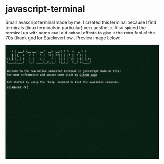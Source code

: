 # javascript-terminal
Small javascript terminal made by me. I created this terminal because I find terminals (linux terminals in particular) very aesthetic. Also spiced the terminal up with some cool old school effects to give it the retro feel of the 70s (thank god for Stackoverflow). Preview image below:

![img](img/term.png)

